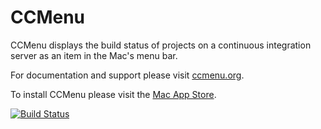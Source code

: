CCMenu
======

CCMenu displays the build status of projects on a continuous integration server as an item in the Mac's menu bar.

For documentation and support please visit [ccmenu.org][].

To install CCMenu please visit the [Mac App Store][].

[![Build Status](https://travis-ci.org/erikdoe/ocmock.png?branch=master)](https://travis-ci.org/erikdoe/ccmenu)

  [ccmenu.org]: http://ccmenu.org/
  [Mac App Store]: https://itunes.apple.com/us/app/ccmenu/id603117688?mt=12&uo=4
	
	
